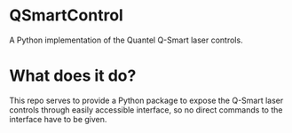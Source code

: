 # QSmartControl
A Python implementation of the Quantel Q-Smart laser controls.

# What does it do?
This repo serves to provide a Python package to expose the Q-Smart laser controls through easily accessible interface, so no direct commands to the interface have to be given.

